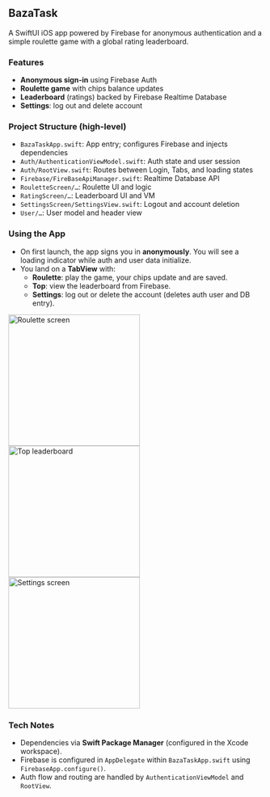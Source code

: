 ## BazaTask

A SwiftUI iOS app powered by Firebase for anonymous authentication and a simple roulette game with a global rating leaderboard.

### Features
- **Anonymous sign-in** using Firebase Auth
- **Roulette game** with chips balance updates
- **Leaderboard** (ratings) backed by Firebase Realtime Database
- **Settings**: log out and delete account

### Project Structure (high-level)
- `BazaTaskApp.swift`: App entry; configures Firebase and injects dependencies
- `Auth/AuthenticationViewModel.swift`: Auth state and user session
- `Auth/RootView.swift`: Routes between Login, Tabs, and loading states
- `Firebase/FireBaseApiManager.swift`: Realtime Database API
- `RouletteScreen/…`: Roulette UI and logic
- `RatingScreen/…`: Leaderboard UI and VM
- `SettingsScreen/SettingsView.swift`: Logout and account deletion
- `User/…`: User model and header view

### Using the App
- On first launch, the app signs you in **anonymously**. You will see a loading indicator while auth and user data initialize.
- You land on a **TabView** with:
  - **Roulette**: play the game, your chips update and are saved.
  - **Top**: view the leaderboard from Firebase.
  - **Settings**: log out or delete the account (deletes auth user and DB entry).

<p>
  <img src="docs/screenshots/roulette.png" alt="Roulette screen" width="260"/>
  <img src="docs/screenshots/top.png" alt="Top leaderboard" width="260"/>
  <img src="docs/screenshots/settings.png" alt="Settings screen" width="260"/>
  
</p>

### Tech Notes
- Dependencies via **Swift Package Manager** (configured in the Xcode workspace).
- Firebase is configured in `AppDelegate` within `BazaTaskApp.swift` using `FirebaseApp.configure()`.
- Auth flow and routing are handled by `AuthenticationViewModel` and `RootView`.
